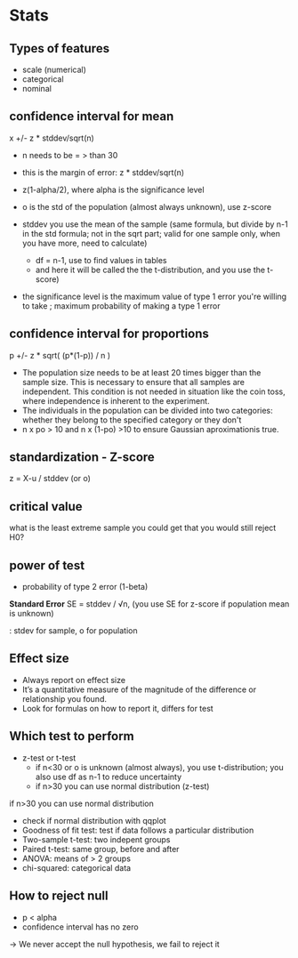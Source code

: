 # Stats

## Types of features
- scale (numerical)
- categorical
- nominal 

## confidence interval for mean
x +/- z * stddev/sqrt(n)

- n needs to be = > than 30
- this is the margin of error: z * stddev/sqrt(n)
- z(1-alpha/2), where alpha is the significance level
- o is the std of the population (almost always unknown), use z-score
- stddev you use the mean of the sample (same formula, but divide by n-1 in the std formula; not in the sqrt part;  valid for one sample only, when you have more, need to calculate)
    - df = n-1, use to find values in tables
    - and here it will be called the the t-distribution, and you use the t-score)

- the significance level is the maximum value of type 1 error you're willing to take ; maximum probability of making a type 1 error

## confidence interval for proportions
p +/- z * sqrt( (p*(1-p)) / n  )

- The population size needs to be at least 20 times bigger than the sample size. This is necessary to ensure that all samples are independent. This condition is not needed in situation like the coin toss, where independence is inherent to the experiment.
- The individuals in the population can be divided into two categories: whether they belong to the specified category or they don't
- n x po > 10 and n x (1-po) >10 to ensure Gaussian aproximation
​
  is true.

## standardization - Z-score
z = X-u / stddev (or o)

## critical value
what is the least extreme sample you could get that you would still reject H0?

## power of test
- probability of type 2 error (1-beta)

**Standard Error**
SE = stddev / √n,
(you use SE for z-score if population mean is unknown)

: stdev for sample, o for population


## Effect size
- Always report on effect size
- It’s a quantitative measure of the magnitude of the difference or relationship you found.
- Look for formulas on how to report it, differs for test

## Which test to perform
- z-test or t-test
    - if n<30 or o is unknown (almost always), you use t-distribution; you also use df as n-1 to reduce uncertainty
    - if n>30 you can use normal distribution (z-test)

if n>30 you can use normal distribution
- check if normal distribution with qqplot
- Goodness of fit test: test if data follows a particular distribution
- Two-sample t-test: two indepent groups
- Paired t-test: same group, before and after
- ANOVA: means of > 2 groups
- chi-squared: categorical data

## How to reject null
- p < alpha
- confidence interval has no zero

-> We never accept the null hypothesis, we fail to reject it

